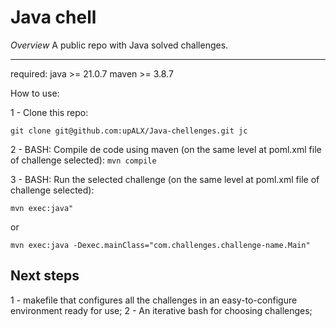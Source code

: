 # Java chell

*Overview*
A public repo with Java solved challenges.

---

required:
java >= 21.0.7
maven >= 3.8.7

How to use:

1 - Clone this repo:

```git clone git@github.com:upALX/Java-chellenges.git jc```

2 - BASH: Compile de code using maven (on the same level at poml.xml file of challenge selected):
```mvn compile```

3 - BASH: Run the selected challenge (on the same level at poml.xml file of challenge selected):

```mvn exec:java"```

or 

```mvn exec:java -Dexec.mainClass="com.challenges.challenge-name.Main"```

## Next steps

1 - makefile that configures all the challenges in an easy-to-configure environment ready for use;
2 - An iterative bash for choosing challenges;